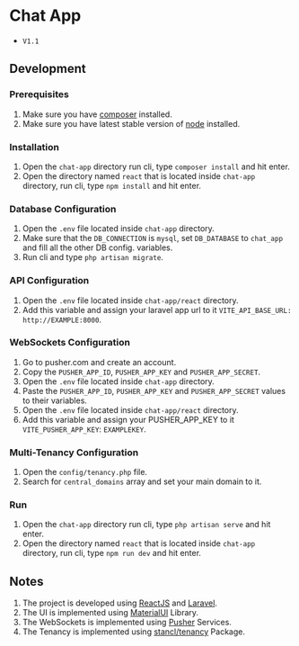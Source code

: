 # Chat App

- `V1.1`

## Development

### Prerequisites

1. Make sure you have [composer](https://getcomposer.org/download/) installed.
2. Make sure you have latest stable version of [node](https://nodejs.org/en/download/) installed.

### Installation
1. Open the `chat-app` directory run cli, type `composer install` and hit enter.
2. Open the directory named `react` that is located inside `chat-app` directory, run cli, type `npm install` and hit enter.

### Database Configuration
1. Open the `.env` file located inside `chat-app` directory.
2. Make sure that the `DB_CONNECTION` is `mysql`, set `DB_DATABASE` to `chat_app` and fill all the other DB config. variables.
3. Run cli and type `php artisan migrate`.

### API Configuration
1. Open the `.env` file located inside `chat-app/react` directory.
2. Add this variable and assign your laravel app url to it `VITE_API_BASE_URL: http://EXAMPLE:8000`.

### WebSockets Configuration
1. Go to pusher.com and create an account.
2. Copy the `PUSHER_APP_ID`, `PUSHER_APP_KEY` and `PUSHER_APP_SECRET`.
3. Open the `.env` file located inside `chat-app` directory.
4. Paste the `PUSHER_APP_ID`, `PUSHER_APP_KEY` and `PUSHER_APP_SECRET` values to their variables.
5. Open the `.env` file located inside `chat-app/react` directory.
6. Add this variable and assign your PUSHER_APP_KEY to it `VITE_PUSHER_APP_KEY`: `EXAMPLEKEY`.

### Multi-Tenancy Configuration
1. Open the `config/tenancy.php` file.
2. Search for `central_domains` array and set your main domain to it.

### Run
1. Open the `chat-app` directory run cli, type `php artisan serve` and hit enter.
2. Open the directory named `react` that is located inside `chat-app` directory, run cli, type `npm run dev` and hit enter.

## Notes
1. The project is developed using [ReactJS](https://react.dev) and [Laravel](https://laravel.com).
1. The UI is implemented using [MaterialUI](https://mui.com) Library.
2. The WebSockets is implemented using [Pusher](https://pusher.com) Services.
2. The Tenancy is implemented using [stancl/tenancy](https://tenancyforlaravel.com) Package.
